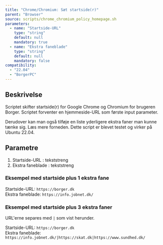 ```yaml
---
title: "Chrome/Chromium: Sæt startside(r)"
parent: "Browser"
source: scripts/chrome_chromium_policy_homepage.sh
parameters:
  - name: "Startside-URL"
    type: "string"
    default: null
    mandatory: true
  - name: "Ekstra faneblade"
    type: "string"
    default: null
    mandatory: false
compatibility:  
  - "22.04"
  - "BorgerPC"
---
```


## Beskrivelse
Scriptet skifter startside(r) for Google Chrome og Chromium for brugeren Borger.
Scriptet forventer en hjemmeside-URL som første input parameter.

Derudover kan man også tilføje en liste yderligere ekstra faner man kunne tænke sig. Læs mere forneden.
Dette script er blevet testet og virker på Ubuntu 22.04.

## Parametre

1. Startside-URL : tekststreng
2. Ekstra faneblade : tekststreng

### Eksempel med startside plus 1 ekstra fane

Startside-URL: `https://borger.dk` \
Ekstra faneblade: `https://info.jobnet.dk/`

### Eksempel med startside plus 3 ekstra faner

URL'erne separes med `|` som vist herunder.

Startside-URL: `https://borger.dk` \
Ekstra faneblade: `https://info.jobnet.dk/|https://skat.dk|https://www.sundhed.dk/`

